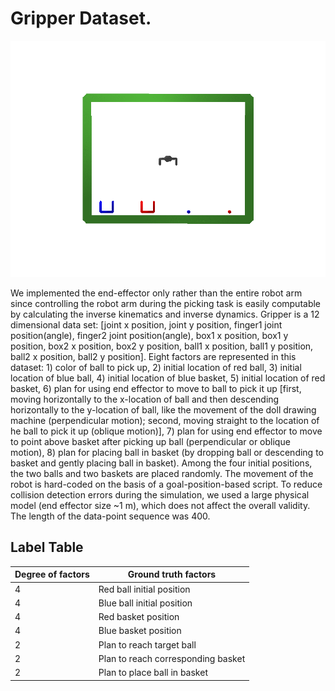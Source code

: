 # Gripper Dataset.

![](./recon.gif)

We implemented the end-effector only rather than the entire robot arm since controlling the robot arm during the picking task is easily computable by calculating the inverse kinematics and inverse dynamics. Gripper is a 12 dimensional data set: [joint x position, joint y position, finger1 joint position(angle), finger2 joint position(angle), box1 x position, box1 y position, box2 x position, box2 y position, ball1 x position, ball1 y position, ball2 x position, ball2 y position]. Eight factors are represented in this dataset: 1) color of ball to pick up, 2) initial location of red ball, 3) initial location of blue ball, 4) initial location of blue basket, 5) initial location of red basket, 6) plan for using end effector to move to ball to pick it up [first, moving horizontally to the x-location of ball and then descending horizontally to the y-location of ball, like the movement of the doll drawing machine (perpendicular motion); second, moving straight to the location of he ball to pick it up (oblique motion)], 7) plan for using end effector to move to point above basket after picking up ball (perpendicular or oblique motion), 8) plan for placing ball in basket (by dropping ball or descending to basket and gently placing ball in basket). Among the four initial positions, the two balls and two baskets are placed randomly. The movement of the robot is hard-coded on the basis of a goal-position-based script. To reduce collision detection errors during the simulation, we used a large physical model (end effector size ~1 m), which does not affect the overall validity. The length of the data-point sequence was 400.

## Label Table

| Degree of factors | Ground truth factors               |
| ----------------- | ---------------------------------- |
| 4                 | Red ball initial position          |
| 4                 | Blue ball initial position         |
| 4                 | Red basket position                |
| 4                 | Blue basket position               |
| 2                 | Plan to reach target ball          |
| 2                 | Plan to reach corresponding basket |
| 2                 | Plan to place ball in basket       |

